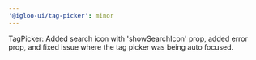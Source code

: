 ```yaml
---
'@igloo-ui/tag-picker': minor
---
```


TagPicker: Added search icon with 'showSearchIcon' prop, added error prop, and fixed issue where the tag picker was being auto focused.
